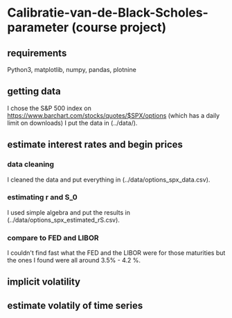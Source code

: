 # Calibratie-van-de-Black-Scholes-parameter (course project)

## requirements
Python3, matplotlib, numpy, pandas, plotnine

## getting data
I chose the S&P 500 index on 
https://www.barchart.com/stocks/quotes/$SPX/options
(which has a daily limit on downloads)
I put the data in (../data/).

## estimate interest rates and begin prices

### data cleaning
I cleaned the data and put everything in (../data/options_spx_data.csv).
### estimating r and S_0
I used simple algebra and put the results in (../data/options_spx_estimated_rS.csv). 
### compare to FED and LIBOR
I couldn't find fast what the FED and the LIBOR were for those maturities but
the ones I found were all around 3.5% - 4.2 %.


## implicit volatility

## estimate volatily of time series


